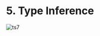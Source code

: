 # 5. Type Inference

![ts7](https://user-images.githubusercontent.com/50626798/236883172-558a57eb-91df-45b2-be49-54fb145a1f4a.png)
